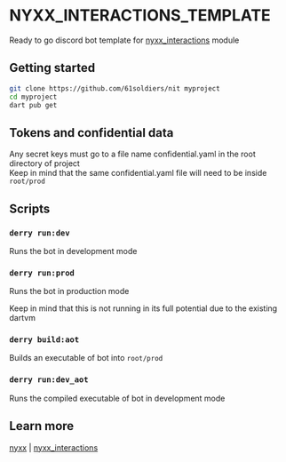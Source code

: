 # NYXX_INTERACTIONS_TEMPLATE
Ready to go discord bot template for [nyxx_interactions](https://pub.dev/packages/nyxx_interactions) module

## Getting started

```bash
git clone https://github.com/61soldiers/nit myproject
cd myproject
dart pub get
```

## Tokens and confidential data
Any secret keys must go to a file name confidential.yaml in the root directory of project <br/>
Keep in mind that the same confidential.yaml file will need to be inside `root/prod`

## Scripts

### `derry run:dev`

Runs the bot in development mode

### `derry run:prod`

Runs the bot in production mode <br/>

Keep in mind that this is not running in its full potential due to the existing dartvm

### `derry build:aot`

Builds an executable of bot into `root/prod`

### `derry run:dev_aot`

Runs the compiled executable of bot in development mode

## Learn more
[nyxx](https://pub.dev/packages/nyxx) | [nyxx_interactions](https://pub.dev/packages/nyxx_interactions)